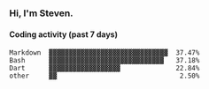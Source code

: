 ### Hi, I'm Steven.

#### Coding activity (past 7 days)
```
Markdown  ▓▓▓▓▓▓▓▓▓▓▓▓▓▓▓▓▓▓▓▓▓▓▓▓▓▓▓▓▓▓  37.47%
Bash      ▓▓▓▓▓▓▓▓▓▓▓▓▓▓▓▓▓▓▓▓▓▓▓▓▓▓▓▓▓   37.18%
Dart      ▓▓▓▓▓▓▓▓▓▓▓▓▓▓▓▓▓▓              22.84%
other     ▓▓                               2.50%
```
